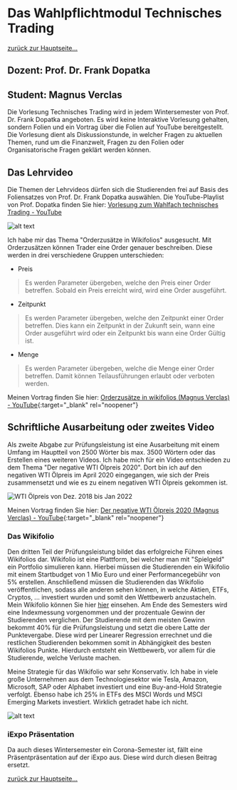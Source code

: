 ﻿Das Wahlpflichtmodul Technisches Trading
========================================

[zurück zur Hauptseite...](https://informatik-mannheim.github.io/iExpo-Winter-2021/)

Dozent: Prof. Dr. Frank Dopatka
-------------------------------

Student: Magnus Verclas 
-----------------------

Die Vorlesung Technisches Trading wird in jedem Wintersemester von Prof. Dr. Frank Dopatka angeboten. Es wird keine Interaktive Vorlesung gehalten, sondern Folien und ein Vortrag über die Folien auf YouTube bereitgestellt. Die Vorlesung dient als Diskussionstunde, in welcher Fragen zu aktuellen Themen, rund um die Finanzwelt, Fragen zu den Folien oder Organisatorische Fragen geklärt werden können. 

## Das Lehrvideo

Die Themen der Lehrvideos dürfen sich die Studierenden frei auf Basis des Foliensatzes von Prof. Dr. Frank Dopatka auswählen. Die YouTube-Playlist von Prof. Dopatka finden Sie hier: [Vorlesung zum Wahlfach technisches Trading - YouTube](https://www.youtube.com/playlist?list=PL35XGjy0AQArzmcKv3F4Ctp1TR9Tdtl6o) 

![alt text](https://i.ibb.co/w654Yvj/Orderzus-tze.jpg "Orderzusätze")

Ich habe mir das Thema "Orderzusätze in Wikifolios" ausgesucht. Mit Orderzusätzen können Trader eine Order genauer beschreiben. Diese werden in drei verschiedene Gruppen unterschieden: 
- Preis
> Es werden Parameter übergeben, welche den Preis einer Order betreffen. Sobald ein Preis erreicht wird, wird eine Order ausgeführt.
- Zeitpunkt
> Es werden Parameter übergeben, welche den Zeitpunkt einer Order betreffen. Dies kann ein Zeitpunkt in der Zukunft sein, wann eine Order ausgeführt wird oder ein Zeitpunkt bis wann eine Order Gültig ist. 
- Menge
> Es werden Parameter übergeben, welche die Menge einer Order betreffen. Damit können Teilausführungen erlaubt oder verboten werden. 

Meinen Vortrag finden Sie hier: [Orderzusätze in wikifolios (Magnus Verclas) - YouTube](https://www.youtube.com/watch?v=YeGoi5tVZkg){:target="_blank" rel="noopener"}

## Schriftliche Ausarbeitung oder zweites Video

Als zweite Abgabe zur Prüfungsleistung ist eine Ausarbeitung mit einem Umfang im Hauptteil von 2500 Wörter bis max. 3500 Wörtern oder das Erstellen eines weiteren Videos. Ich habe mich für ein Video entschieden zu dem Thema "Der negative WTI Ölpreis 2020". Dort bin ich auf den negativen WTI Ölpreis im April 2020 eingegangen, wie sich der Preis zusammensetzt und wie es zu einem negativen WTI Ölpreis gekommen ist. 

![WTI Ölpreis von Dez. 2018 bis Jan 2022](https://c.finanzen.net/cst/FinanzenDe/chart.aspx?instruments=300002,6,0,333&style=mountain_threeyears&period=ThreeYears&timezone=W.%20Europe%20Standard%20Time)

Meinen Vortrag finden Sie hier: [Der negative WTI Ölpreis 2020 (Magnus Verclas) - YouTube](https://www.youtube.com/watch?v=lsgUPWPL8lc){:target="_blank" rel="noopener"}

### Das Wikifolio
Den dritten Teil der Prüfungsleistung bildet das erfolgreiche Führen eines Wikifolios dar. Wikifolio ist eine Plattform, bei welcher man mit "Spielgeld" ein Portfolio simulieren kann. Hierbei müssen die Studierenden ein Wikifolio mit einem Startbudget von 1 Mio Euro und einer Performancegebühr von 5% erstellen. Anschließend müssen die Studierenden das Wikifolio veröffentlichen, sodass alle anderen sehen können, in welche Aktien, ETFs, Cryptos, ... investiert wurden und somit den Wettbewerb anzustacheln. Mein Wikifolio können Sie hier [hier](https://www.wikifolio.com/de/de/w/wf000tramv) einsehen. Am Ende des Semesters wird eine Indexmessung vorgenommen und der prozentuale Gewinn der Studierenden verglichen. Der Studierende mit dem meisten Gewinn bekommt 40% für die Prüfungsleistung und setzt die obere Latte der Punktevergabe. Diese wird per Linearer Regression errechnet und die restlichen Studierenden bekommen somit in Abhängigkeit des besten Wikifolios Punkte. Hierdurch entsteht ein Wettbewerb, vor allem für die Studierende, welche Verluste machen. 

Meine Strategie für das Wikifolio war sehr Konservativ. Ich habe in viele große Unternehmen aus dem Technologiesektor wie Tesla, Amazon, Microsoft, SAP oder Alphabet investiert und eine Buy-and-Hold Strategie verfolgt. Ebenso habe ich 25% in ETFs des MSCI Words und MSCI Emerging Markets investiert. Wirklich getradet habe ich nicht. 

![alt text](https://i.ibb.co/L5cd4dG/Wikifolio.jpg "Wikifolio Magnus Verclas")

### iExpo Präsentation 
Da auch dieses Wintersemester ein Corona-Semester ist, fällt eine Präsentpräsentation auf der iExpo aus. Diese wird durch diesen Beitrag ersetzt. 

[zurück zur Hauptseite...](https://informatik-mannheim.github.io/iExpo-Winter-2021/)
